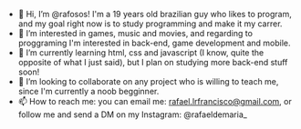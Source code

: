 - 👋 Hi, I’m @rafosos! I'm a 19 years old brazilian guy who likes to program, and my goal right now is to study programming and make it my carrer.
- 👀 I’m interested in games, music and movies, and regarding to proggraming I'm interested in back-end, game development and mobile.
- 🌱 I’m currently learning html, css and javascript (I know, quite the opposite of what I just said), but I plan on studying more back-end stuff soon!
- 💞️ I’m looking to collaborate on any project who is willing to teach me, since I'm currently a noob begginner.
- 📫 How to reach me: you can email me: rafael.lrfrancisco@gmail.com, or follow me and send a DM on my Instagram: @rafaeldemaria_

<!---
rafosos/rafosos is a ✨ special ✨ repository because its `README.md` (this file) appears on your GitHub profile.
You can click the Preview link to take a look at your changes.
--->

